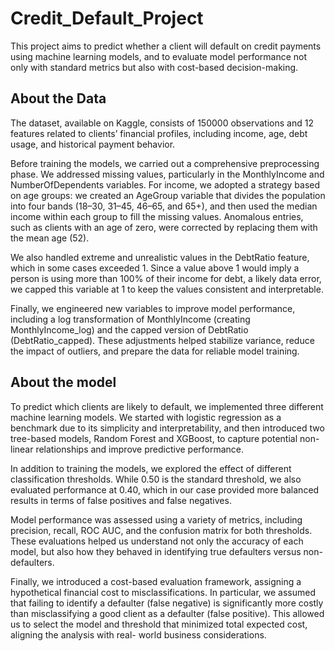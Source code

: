 # Credit_Default_Project

This project aims to predict whether a client will default on credit payments using machine learning models, and to evaluate model performance not only with standard metrics but also with cost-based decision-making.

## About the Data 

The dataset, available on Kaggle, consists of 150000 observations and 12 features related to clients’ financial profiles, including income, age, debt usage, and historical payment behavior.

Before training the models, we carried out a comprehensive preprocessing phase. We addressed missing values, particularly in the MonthlyIncome and NumberOfDependents variables. For income, we adopted a strategy 
based on age groups: we created an AgeGroup variable that divides the population into four bands (18–30, 31–45, 46–65, and 65+), and then used the median income within each group to fill the missing values. 
Anomalous entries, such as clients with an age of zero, were corrected by replacing them with the mean age (52).

We also handled extreme and unrealistic values in the DebtRatio feature, which in some cases exceeded 1. Since a value above 1 would imply a person is using more than 100% of their income for debt, a likely data 
error, we capped this variable at 1 to keep the values consistent and interpretable.

Finally, we engineered new variables to improve model performance, including a log transformation of MonthlyIncome (creating MonthlyIncome_log) and the capped version of DebtRatio (DebtRatio_capped). These 
adjustments helped stabilize variance, reduce the impact of outliers, and prepare the data for reliable model training.

## About the model 

To predict which clients are likely to default, we implemented three different machine learning models. We started with logistic regression as a benchmark due to its simplicity and interpretability, and then 
introduced two tree-based models, Random Forest and XGBoost, to capture potential non-linear relationships and improve predictive performance.

In addition to training the models, we explored the effect of different classification thresholds. While 0.50 is the standard threshold, we also evaluated performance at 0.40, which in our case provided more 
balanced results in terms of false positives and false negatives.

Model performance was assessed using a variety of metrics, including precision, recall, ROC AUC, and the confusion matrix for both thresholds. These evaluations helped us understand not only the accuracy of each
model, but also how they behaved in identifying true defaulters versus non-defaulters.

Finally, we introduced a cost-based evaluation framework, assigning a hypothetical financial cost to misclassifications. In particular, we assumed that failing to identify a defaulter (false negative) is 
significantly more costly than misclassifying a good client as a defaulter (false positive). This allowed us to select the model and threshold that minimized total expected cost, aligning the analysis with real-
world business considerations.
